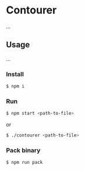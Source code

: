 # Contourer

...

## Usage

...

### Install

```sh
$ npm i
```

### Run

```bash
$ npm start <path-to-file>
```

or 

```sh
$ ./contourer <path-to-file>
```

### Pack binary

```bash
$ npm run pack
```
